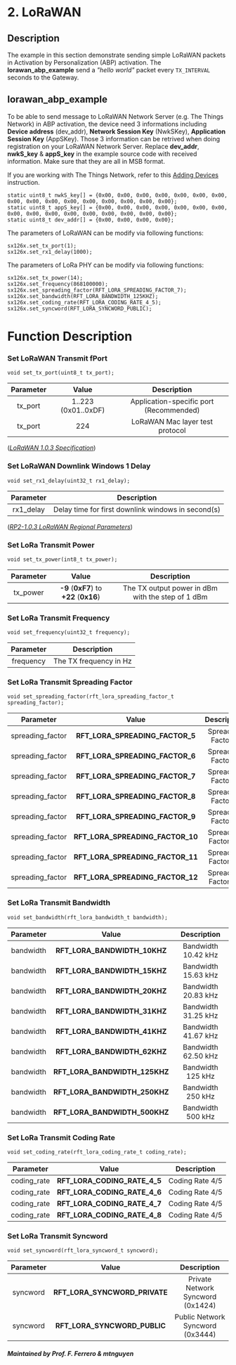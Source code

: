 # 2. LoRaWAN

## Description

The example in this section demonstrate sending simple LoRaWAN packets in Activation by Personalization (ABP) activation. The **lorawan_abp_example** send a *"hello world"* packet every `TX_INTERVAL` seconds to the Gateway.

## lorawan_abp_example

To be able to send message to LoRaWAN Network Server (e.g. The Things Network) in ABP activation, the device need 3 informations including **Device address** (dev_addr), **Network Session Key** (NwkSKey), **Application Session Key** (AppSKey). Those 3 information can be retrived when doing registration on your LoRaWAN Network Server. Replace **dev_addr**, **nwkS_key** & **appS_key** in the example source code with received information. Make sure that they are all in MSB format.

If you are working with The Things Network, refer to this [Adding Devices](https://www.thethingsindustries.com/docs/devices/adding-devices/) instruction.

```
static uint8_t nwkS_key[] = {0x00, 0x00, 0x00, 0x00, 0x00, 0x00, 0x00, 0x00, 0x00, 0x00, 0x00, 0x00, 0x00, 0x00, 0x00, 0x00};
static uint8_t appS_key[] = {0x00, 0x00, 0x00, 0x00, 0x00, 0x00, 0x00, 0x00, 0x00, 0x00, 0x00, 0x00, 0x00, 0x00, 0x00, 0x00};
static uint8_t dev_addr[] = {0x00, 0x00, 0x00, 0x00};
```

The parameters of LoRaWAN can be modify via following functions:

```
sx126x.set_tx_port(1);
sx126x.set_rx1_delay(1000);
```

The parameters of LoRa PHY can be modify via following functions:

```
sx126x.set_tx_power(14);
sx126x.set_frequency(868100000);
sx126x.set_spreading_factor(RFT_LORA_SPREADING_FACTOR_7);
sx126x.set_bandwidth(RFT_LORA_BANDWIDTH_125KHZ);
sx126x.set_coding_rate(RFT_LORA_CODING_RATE_4_5);
sx126x.set_syncword(RFT_LORA_SYNCWORD_PUBLIC);
```

# Function Description

### Set LoRaWAN Transmit fPort

```
void set_tx_port(uint8_t tx_port);
```

| Parameter |        Value        |               Description               |
|:---------:|:-------------------:|:---------------------------------------:|
| tx_port   | 1..223 (0x01..0xDF) | Application-specific port (Recommended) |
| tx_port   | 224                 | LoRaWAN Mac layer test protocol         |

([*LoRaWAN 1.0.3 Specification*](https://lora-alliance.org/resource_hub/lorawan-specification-v1-0-3/))

### Set LoRaWAN Downlink Windows 1 Delay

```
void set_rx1_delay(uint32_t rx1_delay);
```

| Parameter |               Description                          |
|:---------:|:--------------------------------------------------:|
| rx1_delay | Delay time for first downlink windows in second(s) |

([*RP2-1.0.3 LoRaWAN Regional Parameters*](https://lora-alliance.org/resource_hub/rp2-1-0-3-lorawan-regional-parameters/))

### Set LoRa Transmit Power
```
void set_tx_power(int8_t tx_power);
```

| Parameter | Value                                   | Description                                       |
|:---------:|:---------------------------------------:|:-------------------------------------------------:|
|  tx_power | **-9** (**0xF7**) to **+22** (**0x16**) | The TX output power in dBm with the step of 1 dBm |

### Set LoRa Transmit Frequency
```
void set_frequency(uint32_t frequency);
```

| Parameter |       Description      |
|:---------:|:----------------------:|
| frequency | The TX frequency in Hz |

### Set LoRa Transmit Spreading Factor
```
void set_spreading_factor(rft_lora_spreading_factor_t spreading_factor);
```

| Parameter        | Value                            | Description         |
|:----------------:|:--------------------------------:|:-------------------:|
| spreading_factor | **RFT_LORA_SPREADING_FACTOR_5**  | Spreading Factor 5  |
| spreading_factor | **RFT_LORA_SPREADING_FACTOR_6**  | Spreading Factor 6  |
| spreading_factor | **RFT_LORA_SPREADING_FACTOR_7**  | Spreading Factor 7  |
| spreading_factor | **RFT_LORA_SPREADING_FACTOR_8**  | Spreading Factor 8  |
| spreading_factor | **RFT_LORA_SPREADING_FACTOR_9**  | Spreading Factor 9  |
| spreading_factor | **RFT_LORA_SPREADING_FACTOR_10** | Spreading Factor 10 |
| spreading_factor | **RFT_LORA_SPREADING_FACTOR_11** | Spreading Factor 11 |
| spreading_factor | **RFT_LORA_SPREADING_FACTOR_12** | Spreading Factor 12 |

### Set LoRa Transmit Bandwidth
```
void set_bandwidth(rft_lora_bandwidth_t bandwidth);
```

| Parameter | Value                         | Description         |
|:---------:|:-----------------------------:|:-------------------:|
| bandwidth | **RFT_LORA_BANDWIDTH_10KHZ**  | Bandwidth 10.42 kHz |
| bandwidth | **RFT_LORA_BANDWIDTH_15KHZ**  | Bandwidth 15.63 kHz |
| bandwidth | **RFT_LORA_BANDWIDTH_20KHZ**  | Bandwidth 20.83 kHz |
| bandwidth | **RFT_LORA_BANDWIDTH_31KHZ**  | Bandwidth 31.25 kHz |
| bandwidth | **RFT_LORA_BANDWIDTH_41KHZ**  | Bandwidth 41.67 kHz |
| bandwidth | **RFT_LORA_BANDWIDTH_62KHZ**  | Bandwidth 62.50 kHz |
| bandwidth | **RFT_LORA_BANDWIDTH_125KHZ** |  Bandwidth 125 kHz  |
| bandwidth | **RFT_LORA_BANDWIDTH_250KHZ** |  Bandwidth 250 kHz  |
| bandwidth | **RFT_LORA_BANDWIDTH_500KHZ** |  Bandwidth 500 kHz  |

### Set LoRa Transmit Coding Rate
```
void set_coding_rate(rft_lora_coding_rate_t coding_rate);
```

| Parameter   | Value                         | Description     |
|:-----------:|:-----------------------------:|:---------------:|
| coding_rate | **RFT_LORA_CODING_RATE_4_5**  | Coding Rate 4/5 |
| coding_rate | **RFT_LORA_CODING_RATE_4_6**  | Coding Rate 4/5 |
| coding_rate | **RFT_LORA_CODING_RATE_4_7**  | Coding Rate 4/5 |
| coding_rate | **RFT_LORA_CODING_RATE_4_8**  | Coding Rate 4/5 |

### Set LoRa Transmit Syncword
```
void set_syncword(rft_lora_syncword_t syncword);
```

| Parameter | Value                         | Description                       |
|:---------:|:-----------------------------:|:---------------------------------:|
| syncword  | **RFT_LORA_SYNCWORD_PRIVATE** | Private Network Syncword (0x1424) |
| syncword  | **RFT_LORA_SYNCWORD_PUBLIC**  | Public Network Syncword (0x3444)  |

##### Maintained by Prof. F. Ferrero & mtnguyen
